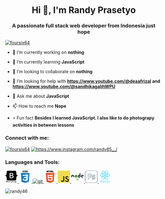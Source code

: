<h1 align="center">Hi 👋, I'm Randy Prasetyo</h1>
<h3 align="center">A passionate full stack web developer from Indonesia just hope</h3>

<p align="left"> <a href="https://twitter.com/foursix64" target="blank"><img src="https://img.shields.io/twitter/follow/foursix64?logo=twitter&style=for-the-badge" alt="foursix64" /></a> </p>

- 🔭 I’m currently working on **nothing**

- 🌱 I’m currently learning **JavaScript**

- 👯 I’m looking to collaborate on **nothing**

- 🤝 I’m looking for help with **https://www.youtube.com/@deaafrizal and https://www.youtube.com/@sandhikagalihWPU**

- 💬 Ask me about **JavaScript**

- 📫 How to reach me **Nope**

- ⚡ Fun fact **Besides I learned JavaScript. I also like to do photograpy activities in between lessons**

<h3 align="left">Connect with me:</h3>
<p align="left">
<a href="https://twitter.com/foursix64" target="blank"><img align="center" src="https://raw.githubusercontent.com/rahuldkjain/github-profile-readme-generator/master/src/images/icons/Social/twitter.svg" alt="foursix64" height="30" width="40" /></a>
<a href="https://instagram.com/https://www.instagram.com/randy85__/" target="blank"><img align="center" src="https://raw.githubusercontent.com/rahuldkjain/github-profile-readme-generator/master/src/images/icons/Social/instagram.svg" alt="https://www.instagram.com/randy85__/" height="30" width="40" /></a>
</p>

<h3 align="left">Languages and Tools:</h3>
<p align="left"> <a href="https://getbootstrap.com" target="_blank" rel="noreferrer"> <img src="https://raw.githubusercontent.com/devicons/devicon/master/icons/bootstrap/bootstrap-plain-wordmark.svg" alt="bootstrap" width="40" height="40"/> </a> <a href="https://www.w3schools.com/css/" target="_blank" rel="noreferrer"> <img src="https://raw.githubusercontent.com/devicons/devicon/master/icons/css3/css3-original-wordmark.svg" alt="css3" width="40" height="40"/> </a> <a href="https://git-scm.com/" target="_blank" rel="noreferrer"> <img src="https://www.vectorlogo.zone/logos/git-scm/git-scm-icon.svg" alt="git" width="40" height="40"/> </a> <a href="https://www.w3.org/html/" target="_blank" rel="noreferrer"> <img src="https://raw.githubusercontent.com/devicons/devicon/master/icons/html5/html5-original-wordmark.svg" alt="html5" width="40" height="40"/> </a> <a href="https://developer.mozilla.org/en-US/docs/Web/JavaScript" target="_blank" rel="noreferrer"> <img src="https://raw.githubusercontent.com/devicons/devicon/master/icons/javascript/javascript-original.svg" alt="javascript" width="40" height="40"/> </a> <a href="https://nodejs.org" target="_blank" rel="noreferrer"> <img src="https://raw.githubusercontent.com/devicons/devicon/master/icons/nodejs/nodejs-original-wordmark.svg" alt="nodejs" width="40" height="40"/> </a> <a href="https://www.photoshop.com/en" target="_blank" rel="noreferrer"> <img src="https://raw.githubusercontent.com/devicons/devicon/master/icons/photoshop/photoshop-line.svg" alt="photoshop" width="40" height="40"/> </a> <a href="https://reactjs.org/" target="_blank" rel="noreferrer"> <img src="https://raw.githubusercontent.com/devicons/devicon/master/icons/react/react-original-wordmark.svg" alt="react" width="40" height="40"/> </a> </p>

<p><img align="center" src="https://github-readme-stats.vercel.app/api/top-langs?username=randy46&show_icons=true&locale=en&layout=compact" alt="randy46" /></p>
